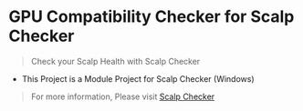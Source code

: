 GPU Compatibility Checker for Scalp Checker
=============
> Check your Scalp Health with Scalp Checker

+ This Project is a Module Project for Scalp Checker (Windows)
> For more information, Please visit [Scalp Checker](https://github.com/h-ch22/ScalpChecker_Windows)
